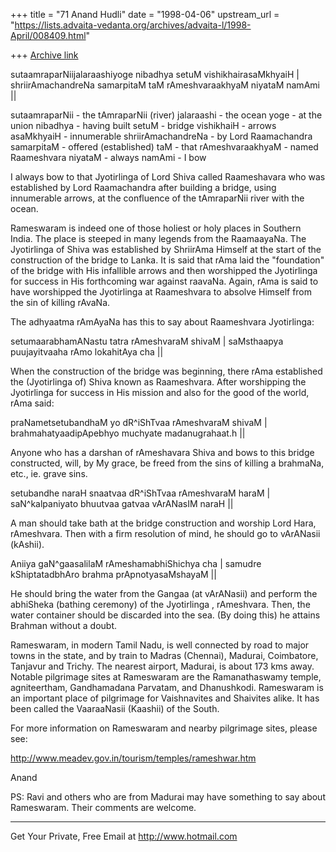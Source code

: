 +++
title = "71 Anand Hudli"
date = "1998-04-06"
upstream_url = "https://lists.advaita-vedanta.org/archives/advaita-l/1998-April/008409.html"

+++
[Archive link](https://lists.advaita-vedanta.org/archives/advaita-l/1998-April/008409.html)

sutaamraparNiijalaraashiyoge
   nibadhya setuM vishikhairasaMkhyaiH |
shriirAmachandreNa samarpitaM taM
   rAmeshvaraakhyaM niyataM namAmi ||

sutaamraparNii - the tAmraparNii (river)
jalaraashi     - the ocean
yoge -  at the union
nibadhya - having built
setuM - bridge
vishikhaiH - arrows
asaMkhyaiH - innumerable
shriirAmachandreNa - by Lord Raamachandra
samarpitaM - offered (established)
taM - that
rAmeshvaraakhyaM - named Raameshvara
niyataM - always
namAmi  - I bow

I always bow to that Jyotirlinga of Lord Shiva called Raameshavara
who was established by Lord Raamachandra after building a bridge,
using innumerable arrows, at the confluence of the tAmraparNii river
 with the ocean.

Rameswaram is indeed one of those holiest or holy places in Southern
India. The place is steeped in many legends from the RaamaayaNa.
The Jyotirlinga of Shiva was established by ShriirAma Himself at the
start of the construction of the bridge to Lanka. It is said that
rAma laid the "foundation" of the bridge with His infallible arrows
and then worshipped the Jyotirlinga for success in His forthcoming
war against raavaNa. Again, rAma is said to have worshipped the
Jyotirlinga at Raameshvara to absolve Himself from the sin of killing
rAvaNa.

The adhyaatma rAmAyaNa has this to say about Raameshvara Jyotirlinga:

 setumaarabhamANastu tatra rAmeshvaraM shivaM |
 saMsthaapya puujayitvaaha rAmo lokahitAya cha ||

 When the construction of the bridge was beginning, there
 rAma established the (Jyotirlinga of) Shiva known as Raameshvara.
 After worshipping the Jyotirlinga for success in His mission and
 also for the good of the world, rAma said:

 praNametsetubandhaM yo dR^iShTvaa rAmeshvaraM shivaM |
 brahmahatyaadipApebhyo muchyate madanugrahaat.h ||

 Anyone who has a darshan of rAmeshavara Shiva and bows to this
 bridge constructed, will, by My grace, be freed from the sins of
 killing a brahmaNa, etc., ie. grave sins.

 setubandhe naraH snaatvaa dR^iShTvaa rAmeshvaraM haraM |
 saN^kalpaniyato bhuutvaa gatvaa vArANasIM naraH ||

 A man should take bath at the bridge construction and worship
 Lord Hara, rAmeshvara. Then with a firm  resolution of mind,
 he should go to vArANasii (kAshii).

 Aniiya gaN^gaasalilaM rAmeshamabhiShichya cha  |
 samudre kShiptatadbhAro brahma prApnotyasaMshayaM ||

 He should bring the water from the Gangaa (at vArANasii) and
 perform the abhiSheka (bathing ceremony) of the Jyotirlinga ,
 rAmeshvara. Then, the water container should be discarded into
 the sea. (By doing this) he attains Brahman without a doubt.

 Rameswaram, in modern Tamil Nadu, is well connected by road
 to major towns in the state, and by train to Madras (Chennai),
 Madurai, Coimbatore, Tanjavur and Trichy. The nearest airport,
  Madurai, is about 173 kms away. Notable pilgrimage sites at
 Rameswaram  are the Ramanathaswamy temple, agniteertham, Gandhamadana
 Parvatam, and Dhanushkodi. Rameswaram is an important place of
 pilgrimage for Vaishnavites and Shaivites alike. It has been
 called the VaaraaNasii (Kaashii) of the South.

 For more information on Rameswaram and nearby pilgrimage sites,
  please see:

 http://www.meadev.gov.in/tourism/temples/rameshwar.htm


Anand

PS: Ravi and others who are from Madurai may have something to say
about Rameswaram. Their comments are welcome.









______________________________________________________
Get Your Private, Free Email at http://www.hotmail.com

